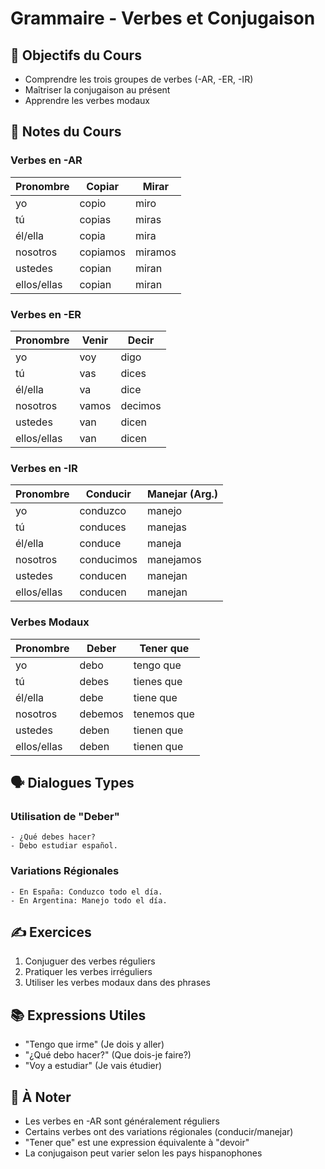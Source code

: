 # Grammaire - Verbes et Conjugaison

## 🎯 Objectifs du Cours
- Comprendre les trois groupes de verbes (-AR, -ER, -IR)
- Maîtriser la conjugaison au présent
- Apprendre les verbes modaux

## 📝 Notes du Cours

### Verbes en -AR
| Pronombre | Copiar | Mirar |
|-----------|---------|--------|
| yo | copio | miro |
| tú | copias | miras |
| él/ella | copia | mira |
| nosotros | copiamos | miramos |
| ustedes | copian | miran |
| ellos/ellas | copian | miran |

### Verbes en -ER
| Pronombre | Venir | Decir |
|-----------|--------|--------|
| yo | voy | digo |
| tú | vas | dices |
| él/ella | va | dice |
| nosotros | vamos | decimos |
| ustedes | van | dicen |
| ellos/ellas | van | dicen |

### Verbes en -IR
| Pronombre | Conducir | Manejar (Arg.) |
|-----------|----------|----------------|
| yo | conduzco | manejo |
| tú | conduces | manejas |
| él/ella | conduce | maneja |
| nosotros | conducimos | manejamos |
| ustedes | conducen | manejan |
| ellos/ellas | conducen | manejan |

### Verbes Modaux
| Pronombre | Deber | Tener que |
|-----------|--------|-----------|
| yo | debo | tengo que |
| tú | debes | tienes que |
| él/ella | debe | tiene que |
| nosotros | debemos | tenemos que |
| ustedes | deben | tienen que |
| ellos/ellas | deben | tienen que |

## 🗣️ Dialogues Types

### Utilisation de "Deber"
```español
- ¿Qué debes hacer?
- Debo estudiar español.
```

### Variations Régionales
```español
- En España: Conduzco todo el día.
- En Argentina: Manejo todo el día.
```

## ✍️ Exercices
1. Conjuguer des verbes réguliers
2. Pratiquer les verbes irréguliers
3. Utiliser les verbes modaux dans des phrases

## 📚 Expressions Utiles
- "Tengo que irme" (Je dois y aller)
- "¿Qué debo hacer?" (Que dois-je faire?)
- "Voy a estudiar" (Je vais étudier)

## 📌 À Noter
- Les verbes en -AR sont généralement réguliers
- Certains verbes ont des variations régionales (conducir/manejar)
- "Tener que" est une expression équivalente à "devoir"
- La conjugaison peut varier selon les pays hispanophones
